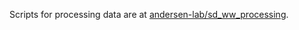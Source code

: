 Scripts for processing data are at [andersen-lab/sd_ww_processing](https://github.com/andersen-lab/sd_ww_processing).
